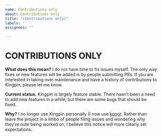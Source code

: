 ```yaml
---
name: Contributions only
about: Contributions only
title: "(Contributions only)"
labels: ''
assignees: ''

---
```


# CONTRIBUTIONS ONLY

**What does this mean?** I do not have time to fix issues myself. The only way fixes or new features will be added is by people submitting PRs. If you are interested in taking over maintenance and have a history of contributions to Kingpin, please let me know.

**Current status.** Kingpin is largely feature stable. There hasn't been a need to add new features in a while, but there are some bugs that should be fixed.

**Why?** I no longer use Kingpin personally (I now use [kong](https://github.com/alecthomas/kong)). Rather than leave the project in a limbo of people filing issues and wondering why they're note being worked on, I believe this notice will more clearly set expectations.
